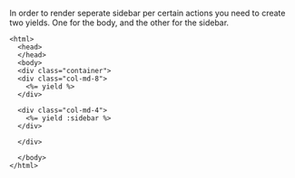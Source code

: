 In order to render  seperate sidebar per certain actions you need to create two yields. One for the body, and the other for the sidebar.

```rails
<html>
  <head>
  </head>
  <body>
  <div class="container">
  <div class="col-md-8">
    <%= yield %>
  </div>
  
  <div class="col-md-4">
    <%= yield :sidebar %>
  </div>
  
  </div>
  
  </body>
</html>
```